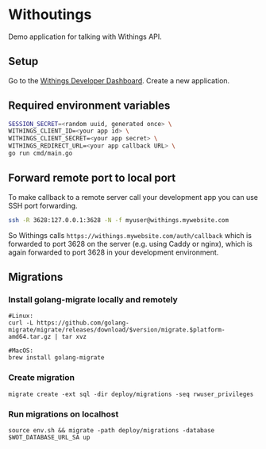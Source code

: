 # Withoutings

Demo application for talking with Withings API.

## Setup

Go to the [Withings Developer Dashboard](https://developer.withings.com/dashboard/).
Create a new application.

## Required environment variables

```bash
SESSION_SECRET=<random uuid, generated once> \
WITHINGS_CLIENT_ID=<your app id> \
WITHINGS_CLIENT_SECRET=<your app secret> \
WITHINGS_REDIRECT_URL=<your app callback URL> \
go run cmd/main.go
```

## Forward remote port to local port

To make callback to a remote server call your development app you can
use SSH port forwarding.

```bash
ssh -R 3628:127.0.0.1:3628 -N -f myuser@withings.mywebsite.com
```

So Withings calls `https://withings.mywebsite.com/auth/callback` which is
forwarded to port 3628 on the server (e.g. using Caddy or nginx), which
is again forwarded to port 3628 in your development environment.


## Migrations


### Install golang-migrate locally and remotely

```
#Linux:
curl -L https://github.com/golang-migrate/migrate/releases/download/$version/migrate.$platform-amd64.tar.gz | tar xvz

#MacOS:
brew install golang-migrate
```

### Create migration
```
migrate create -ext sql -dir deploy/migrations -seq rwuser_privileges
```

### Run migrations on localhost
```
source env.sh && migrate -path deploy/migrations -database $WOT_DATABASE_URL_SA up
```